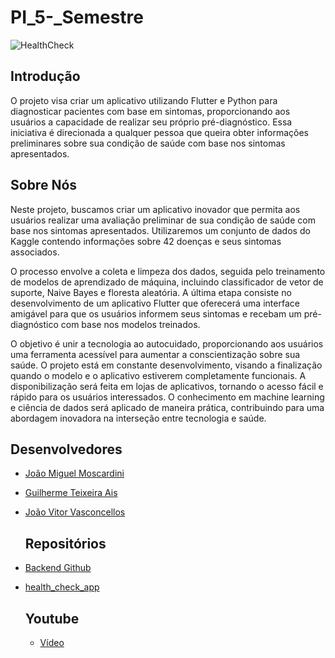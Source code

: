 # PI_5-_Semestre

![HealthCheck](https://github.com/jaodevs/PI_5-_Semestre/assets/88462714/d3e0e398-5e5f-4d63-902e-75a9054f412a)

## Introdução
O projeto visa criar um aplicativo utilizando Flutter e Python para diagnosticar pacientes com base em sintomas, proporcionando aos usuários a capacidade de realizar seu próprio pré-diagnóstico. Essa iniciativa é direcionada a qualquer pessoa que queira obter informações preliminares sobre sua condição de saúde com base nos sintomas apresentados.

## Sobre Nós
  Neste projeto, buscamos criar um aplicativo inovador que permita aos usuários realizar uma avaliação preliminar de sua condição de saúde com base nos sintomas apresentados. Utilizaremos um conjunto de dados do Kaggle contendo informações sobre 42 doenças e seus sintomas associados.

O processo envolve a coleta e limpeza dos dados, seguida pelo treinamento de modelos de aprendizado de máquina, incluindo classificador de vetor de suporte, Naive Bayes e floresta aleatória. A última etapa consiste no desenvolvimento de um aplicativo Flutter que oferecerá uma interface amigável para que os usuários informem seus sintomas e recebam um pré-diagnóstico com base nos modelos treinados.

O objetivo é unir a tecnologia ao autocuidado, proporcionando aos usuários uma ferramenta acessível para aumentar a conscientização sobre sua saúde. O projeto está em constante desenvolvimento, visando a finalização quando o modelo e o aplicativo estiverem completamente funcionais. A disponibilização será feita em lojas de aplicativos, tornando o acesso fácil e rápido para os usuários interessados. O conhecimento em machine learning e ciência de dados será aplicado de maneira prática, contribuindo para uma abordagem inovadora na interseção entre tecnologia e saúde.



## Desenvolvedores
- [João Miguel Moscardini](https://github.com/JoaoMiguelv)
- [Guilherme Teixeira Ais](https://github.com/guilhermeais)
- [João Vitor Vasconcellos](https://github.com/jaodevs)

  ## Repositórios
- [Backend Github](https://github.com/guilhermeais/PI_5_DISEASE_PROGNOSIS)
- [health_check_app](https://github.com/JoaoMiguelv/health_check_app)

  ## Youtube
  - [Vídeo](https://www.youtube.com/watch?v=BcNHzj62Eto)




